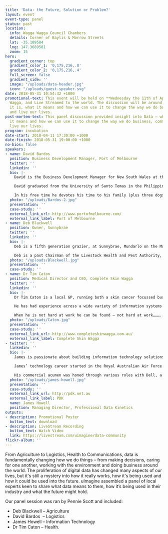 ```yaml
---
title: 'Data: the Future, Solution or Problem?'
layout: event
event-type: panel
status: past
location:
  info: Wagga Wagga Council Chambers
  details: Corner of Baylis & Morrow Streets
  lat: -35.109584
  lng: 147.3689581
  zoom: 15
hero:
  gradient_corner: top
  gradient_color_1: '0,175,216,.8'
  gradient_color_2: '0,175,216,.4'
  full_screen: false
  gradient_side: ''
  image: "/uploads/data-header.jpg"
  icon: "/uploads/guest-speaker.svg"
date: 2018-05-31 10:54:32 +1000
promotional-text: This event will be held on **Wednesday the 11th of April** in Wagga
  Wagga, and Live Streamed to the world. The discussion will be around Data – what
  it is, what it means and how we can use it to change the way we do business, communicate
  and live our lives.
post-mortem-text: This panel discussion provided insight into Data – what it is, what
  it means and how we can use it to change the way we do business, communicate and
  live our lives.
program: incubation
date-start: 2018-04-11 17:30:00 +1000
date-finish: 2018-05-31 19:00:00 +1000
no-bios: false
speakers:
- name: David Bardos
  position: Business Development Manager, Port of Melbourne
  twitter: ''
  linkedin: ''
  bio: |-
    David is the Business Development Manager for New South Wales at the Port of Melbourne (PoM). David is based in Wagga Wagga regional New South Wales and manages a wide selection of work concerning all aspects of international trade which includes financial, commercial, strategic analysis, planning and marketing. David is responsible in developing trade and business opportunities as well as maintaining effective and high quality relationship with all stakeholders involved in supply chain and logistics. This includes but is not limited to; exporters, importers, transport service providers, all layers of Government and various peak body associations in Australia. 

    David graduated from the University of Santo Tomas in the Philippines with a Bachelor of Science and Commerce degree (major in Business Administration) and has pursued additional studies in the United States and in Australia specifically in the fields of supply chain management and project management. 

    In his free time he devotes his time to his family (plus three dogs and a cat). He is a member of the Charles Sturt University Regional Consultative Committee and is currently the President of the Police-Citizens Youth Club (PCYC) Wagga Wagga. David is also a strong advocate against Domestic Violence and to date has impacted more than 1,500 women who attended his programs.
  photo: "/uploads/Bardos-2.jpg"
  presentation: ''
  case-study: ''
  external_link_url: http://www.portofmelbourne.com/
  external_link_label: Port of Melbourne
- name: Deb Blackwell
  position: Owner, Sunnybrae
  twitter: ''
  linkedin: ''
  bio: |-
    Deb is a fifth generation grazier, at Sunnybrae, Mundarlo on the Murrumbidgee River. Deb and her husband, Prof. John Blackwell, specialise in native grass fed Charolais – Red Poll cross beef. They also own Pentland Wines, vineyard at Yenda, NSW, where they specialise in only one French grape variety, Petit Verdot.  Working in isolated locations whilst competing commercially within a global market requires a great reliance upson technology and a source of accurate data.  From weather predictions to beef markets and wine trends, our daily lives are intrinsically reliant upon global data.  Keeping up with these trends, is complex and difficult, as well as potentially risky from a security and privacy perspective.

    Deb is a past Chairman of the Livestock Health and Pest Authority, where her interest was in the pursuit of a sound Bio Security regime for Australia. Deb has a BA LLB from the University of Sydney and is involved in charity fundraising and maintains a strong interest in agri politics and environmental health.
  photo: "/uploads/Blackwell.jpg"
  presentation: ''
  case-study: ''
- name: Dr Tim Caton
  position: Medical Director and CEO, Complete Skin Wagga
  twitter: ''
  linkedin: ''
  bio: |-
    Dr Tim Caton is a local GP, running both a skin cancer focussed business and an aesthetic medical practice. He has a background in hospital emergency medicine, medical education and military medicine.

    He has had experience across a wide variety of information systems in the health sector. Prior to doing medicine he was a Health Information Manager, involved in various projects to do with electronic medical records and also the running of Medical Records Services in Public Hospitals in Western Sydney. He has an ongoing interest in information, collection, distribution, protection and use. 

    When he is not hard at work he can be found – not hard at work………..
  photo: "/uploads/Caton.jpg"
  presentation: ''
  case-study: ''
  external_link_url: http://www.completeskinwagga.com.au/
  external_link_label: Complete Skin Wagga
- twitter: ''
  linkedin: ''
  bio: |-
    James is passionate about building information technology solutions. He believes in an Australia in which where you choose to live and work is no impediment to opportunity, whether in your business or family. He created [PDK](http://pdk.net.au/) to bring global technology solutions to regional Australia. Establishing PDK as the preeminent technology company in the Riverina, NSW and now throughout Australia.

    James’ technology career started in the Royal Australian Air Force as a Communications and Information System Controller (CISCON), managing the advanced communication systems that keep the Air Force connected internally, with the other services, and with allied military forces worldwide. James active defence career saw him undertake several ‘tours of duty’.

    His commercial acumen was honed through various roles with Dell, a stint at Austrade and with the KAZ Group (now Fujitsu).
  photo: "/uploads/james-howell.jpg"
  presentation: ''
  case-study: ''
  external_link_url: http://pdk.net.au
  external_link_label: PDK
  name: James Howell
  position: Managing Director, Professional Data Kinetics
outputs:
- description: Promotional Poster
  button_text: download
- description: LiveStream Recording
  button_text: Watch Video
  link: https://livestream.com/uimagine/data-community
flickr-album: ''
---
```

From Agriculture to Logistics, Health to Communications, data is fundamentally changing how we do things – from making decisions, caring for one another, working with the environment and doing business around the world. The proliferation of digital data has changed many aspects of our lives, but it's still a mystery into how it really works, how it's being used and how it could be used into the future. uImagine assembled a panel of local experts keen to share what data means to them, how it’s being used in their industry and what the future might hold.

Our panel session was ran by Pennie Scott and included:

* Deb Blackwell – Agriculture
* David Bardos  – Logistics
* James Howell – Information Technology
* Dr Tim Caton – Health.